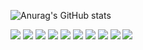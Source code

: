 ![Anurag's GitHub stats](https://github-readme-stats.vercel.app/api?username=andamiro98&show_icons=true&theme=graywhite)

<a  target="_blank"><img src="https://img.shields.io/badge/Typescript-3178C6?style=for-the-badge&logo=typescript&logoColor=white"/></a>
<a  target="_blank"><img src="https://img.shields.io/badge/Javascript-F7DF1E?style=for-the-badge&logo=javascript&logoColor=white"/></a>
<a  target="_blank"><img src="https://img.shields.io/badge/React-61DAFB?style=for-the-badge&logo=react&logoColor=white"/></a>
<a  target="_blank"><img src="https://img.shields.io/badge/Reactrouter-CA4245?style=for-the-badge&logo=reactrouter&logoColor=white"/></a>
<a  target="_blank"><img src="https://img.shields.io/badge/Redux-764ABC?style=for-the-badge&logo=redux&logoColor=white"/></a>
<a  target="_blank"><img src="https://img.shields.io/badge/Html5-E34F26?style=for-the-badge&logo=html5&logoColor=white"/></a>
<a  target="_blank"><img src="https://img.shields.io/badge/Css3-1572B6?style=for-the-badge&logo=css3&logoColor=white"/></a>
<a  target="_blank"><img src="https://img.shields.io/badge/bootstrap-7952B3?style=for-the-badge&logo=bootstrap&logoColor=white"/></a>
<a  target="_blank"><img src="https://img.shields.io/badge/python-3776AB?style=for-the-badge&logo=python&logoColor=white"/></a>
<a  target="_blank"><img src="https://img.shields.io/badge/mongodb-47A248?style=for-the-badge&logo=mongodb&logoColor=white"/></a>
